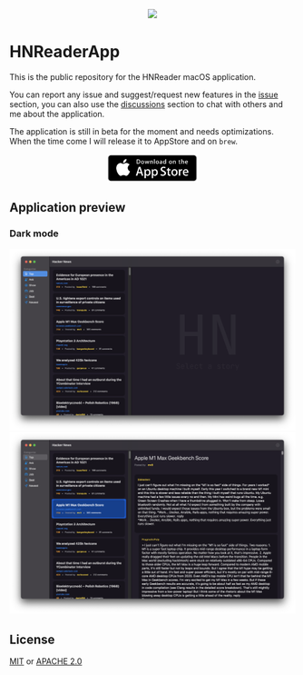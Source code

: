 <p align="center">
    <img src="https://user-images.githubusercontent.com/16304728/121924791-85b69780-cd3c-11eb-90d8-9861d0bf424e.png" height="250">
</p>

# HNReaderApp
This is the public repository for the HNReader macOS application. 

You can report any issue and suggest/request new features in the [issue](https://github.com/mattrighetti/HNReaderApp/issues) section, you can also use the [discussions](https://github.com/mattrighetti/HNReaderApp/discussions) section to chat with others and me about the application.

The application is still in beta for the moment and needs optimizations. When the time come I will release it to AppStore and on `brew`.

<p align="center">
<a href="https://apps.apple.com/it/app/hnews-reader/id1572480416?l=en&mt=12">
<img src="resources/appstore.png" height="50px" />
</a>
</p>

## Application preview
### Dark mode
<img width="1021" alt="Screenshot 2021-06-14 at 18 14 16" src="resources/main.png">
<img width="1021" alt="Screenshot 2021-06-14 at 18 14 16" src="resources/mainwithdetailview.png">

## License
[MIT](LICENSE) or [APACHE 2.0](LICENSE)
